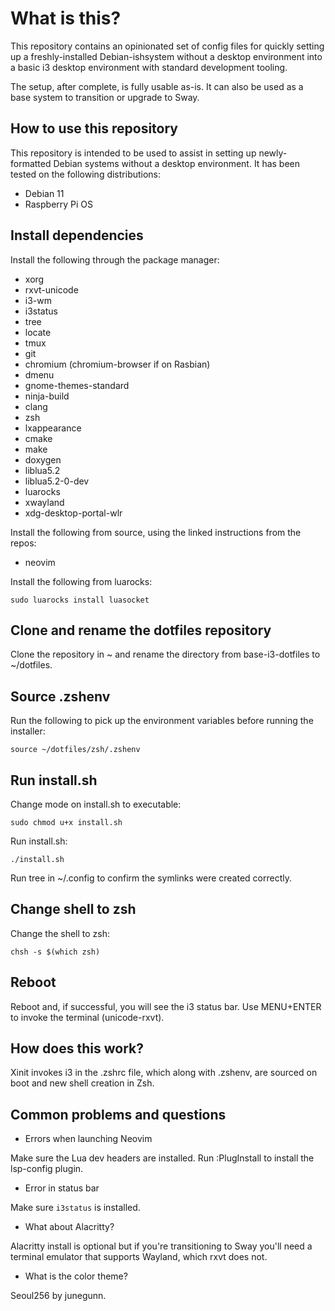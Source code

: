 # What is this?

This repository contains an opinionated set of config files for quickly setting up a freshly-installed Debian-ishsystem without a desktop environment into a basic i3 desktop environment with standard development tooling.

The setup, after complete, is fully usable as-is. It can also be used as a base system to transition or upgrade to Sway.

## How to use this repository

This repository is intended to be used to assist in setting up newly-formatted Debian systems without a desktop environment. It has been tested on the following distributions:

- Debian 11
- Raspberry Pi OS

## Install dependencies

Install the following through the package manager:

- xorg
- rxvt-unicode
- i3-wm
- i3status
- tree
- locate
- tmux
- git
- chromium (chromium-browser if on Rasbian)
- dmenu
- gnome-themes-standard
- ninja-build
- clang
- zsh
- lxappearance
- cmake
- make
- doxygen
- liblua5.2
- liblua5.2-0-dev
- luarocks
- xwayland
- xdg-desktop-portal-wlr


Install the following from source, using the linked instructions from the repos:

- neovim

Install the following from luarocks:

`sudo luarocks install luasocket`

## Clone and rename the dotfiles repository

Clone the repository in ~ and rename the directory from base-i3-dotfiles to ~/dotfiles.

## Source .zshenv

Run the following to pick up the environment variables before running the installer:

`source ~/dotfiles/zsh/.zshenv`

## Run install.sh 

Change mode on install.sh to executable:

`sudo chmod u+x install.sh`

Run install.sh:

`./install.sh`

Run tree in ~/.config to confirm the symlinks were created correctly.

## Change shell to zsh

Change the shell to zsh:

`chsh -s $(which zsh)`

## Reboot

Reboot and, if successful, you will see the i3 status bar. Use MENU+ENTER to invoke the terminal (unicode-rxvt).

## How does this work?

Xinit invokes i3 in the .zshrc file, which along with .zshenv, are sourced on boot and new shell creation in Zsh. 

## Common problems and questions

- Errors when launching Neovim

Make sure the Lua dev headers are installed. 
Run :PlugInstall to install the lsp-config plugin.

- Error in status bar 

Make sure `i3status` is installed.

- What about Alacritty?

Alacritty install is optional but if you're transitioning to Sway you'll need a terminal emulator that supports Wayland, which rxvt does not.

- What is the color theme?

Seoul256 by junegunn.

